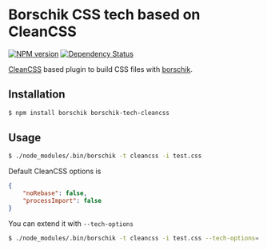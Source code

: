 # Borschik CSS tech based on CleanCSS
[![NPM version](https://badge.fury.io/js/borschik-tech-cleancss.png)](http://badge.fury.io/js/borschik-tech-cleancss)
[![Dependency Status](https://david-dm.org/bem/borschik-tech-cleancss.png)](https://david-dm.org/bem/borschik-tech-cleancss)

[CleanCSS](https://github.com/GoalSmashers/clean-css) based plugin to build CSS files with [borschik](https://github.com/bem/borschik).

## Installation
```sh
$ npm install borschik borschik-tech-cleancss
```
## Usage
```sh
$ ./node_modules/.bin/borschik -t cleancss -i test.css
```

Default CleanCSS options is
```json
{
    "noRebase": false,
    "processImport": false
}
```

You can extend it with `--tech-options`
```sh
$ ./node_modules/.bin/borschik -t cleancss -i test.css --tech-options='{"cleancss":{"noAdvanced":true,"compatibility":true}}'
```

